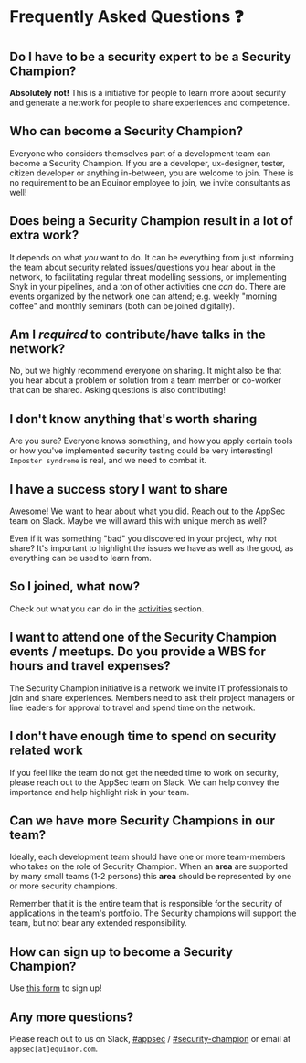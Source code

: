 # Frequently Asked Questions ❓

## Do I have to be a security expert to be a Security Champion?

**Absolutely not!** This is a initiative for people to learn more about security and generate a network for people to share experiences and competence.

## Who can become a Security Champion?

Everyone who considers themselves part of a development team can become a Security Champion. If you are a developer, ux-designer, tester, citizen developer or anything in-between, you are welcome to join. There is no requirement to be an Equinor employee to join, we invite consultants as well!

## Does being a Security Champion result in a lot of extra work?

It depends on what _you_ want to do. It can be everything from just informing the team about security related issues/questions you hear about in the network, to facilitating regular threat modelling sessions, or implementing Snyk in your pipelines, and a ton of other activities one _can_ do. There are events organized by the network one can attend; e.g. weekly "morning coffee" and monthly seminars (both can be joined digitally).

## Am I _required_ to contribute/have talks in the network?

No, but we highly recommend everyone on sharing. It might also be that you hear about a problem or solution from a team member or co-worker that can be shared. Asking questions is also contributing!

## I don't know anything that's worth sharing

Are you sure? Everyone knows something, and how you apply certain tools or how you've implemented security testing could be very interesting! ``Imposter syndrome`` is real, and we need to combat it.

## I have a success story I want to share

Awesome! We want to hear about what you did. Reach out to the AppSec team on Slack. Maybe we will award this with unique merch as well?

Even if it was something "bad" you discovered in your project, why not share? It's important to highlight the issues we have as well as the good, as everything can be used to learn from.

## So I joined, what now?

Check out what you can do in the [activities](./2-security_champion_activities.md) section.

## I want to attend one of the Security Champion events / meetups. Do you provide a WBS for hours and travel expenses?

The Security Champion initiative is a network we invite IT professionals to join and share experiences. Members need to ask their project managers or line leaders for approval to travel and spend time on the network.

## I don't have enough time to spend on security related work

If you feel like the team do not get the needed time to work on security, please reach out to the AppSec team on Slack. We can help convey the importance and help highlight risk in your team.

## Can we have more Security Champions in our team?

Ideally, each development team should have one or more team-members who takes on the role of Security Champion. When an **area** are supported by many small teams (1-2 persons) this **area** should be represented by one or more security champions.

Remember that it is the entire team that is responsible for the security of applications in the team's portfolio. The Security champions will support the team, but not bear any extended responsibility.

## How can sign up to become a Security Champion?

Use [this form](https://forms.office.com/r/3C2vwEh2i0) to sign up!

## Any more questions?

Please reach out to us on Slack, [#appsec](https://app.slack.com/client/T02JL00JU/CMM6FSW5V) / [#security-champion](https://equinor.slack.com/archives/C036HGPBJ04) or email at ``appsec[at]equinor.com``.
